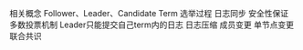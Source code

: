相关概念
Follower、Leader、Candidate
Term
选举过程
日志同步
安全性保证
多数投票机制
Leader只能提交自己term内的日志
日志压缩
成员变更
单节点变更
联合共识
